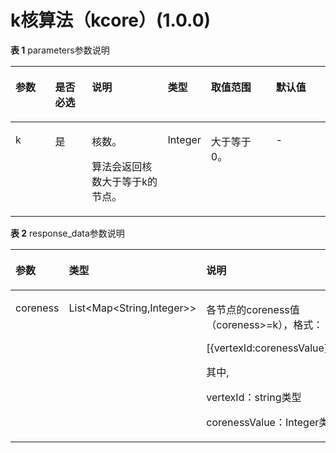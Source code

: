 # k核算法（kcore）\(1.0.0\)<a name="ges_03_0079"></a>

**表 1**  parameters参数说明

<a name="table1195419507343"></a>
<table><thead align="left"><tr id="row99631850173412"><th class="cellrowborder" valign="top" width="13%" id="mcps1.2.7.1.1"><p id="p109641750203412"><a name="p109641750203412"></a><a name="p109641750203412"></a>参数</p>
</th>
<th class="cellrowborder" valign="top" width="12%" id="mcps1.2.7.1.2"><p id="p8969115063412"><a name="p8969115063412"></a><a name="p8969115063412"></a>是否必选</p>
</th>
<th class="cellrowborder" valign="top" width="25%" id="mcps1.2.7.1.3"><p id="p13970150143414"><a name="p13970150143414"></a><a name="p13970150143414"></a>说明</p>
</th>
<th class="cellrowborder" valign="top" width="10.59%" id="mcps1.2.7.1.4"><p id="p1193205172815"><a name="p1193205172815"></a><a name="p1193205172815"></a>类型</p>
</th>
<th class="cellrowborder" valign="top" width="21.41%" id="mcps1.2.7.1.5"><p id="p797265013410"><a name="p797265013410"></a><a name="p797265013410"></a>取值范围</p>
</th>
<th class="cellrowborder" valign="top" width="18%" id="mcps1.2.7.1.6"><p id="p345617411412"><a name="p345617411412"></a><a name="p345617411412"></a>默认值</p>
</th>
</tr>
</thead>
<tbody><tr id="row11975155043410"><td class="cellrowborder" valign="top" width="13%" headers="mcps1.2.7.1.1 "><p id="p897614501340"><a name="p897614501340"></a><a name="p897614501340"></a>k</p>
</td>
<td class="cellrowborder" valign="top" width="12%" headers="mcps1.2.7.1.2 "><p id="p1598065011341"><a name="p1598065011341"></a><a name="p1598065011341"></a>是</p>
</td>
<td class="cellrowborder" valign="top" width="25%" headers="mcps1.2.7.1.3 "><p id="p3982950203412"><a name="p3982950203412"></a><a name="p3982950203412"></a>核数。</p>
<p id="p20671725172810"><a name="p20671725172810"></a><a name="p20671725172810"></a>算法会返回核数大于等于k的节点。</p>
</td>
<td class="cellrowborder" valign="top" width="10.59%" headers="mcps1.2.7.1.4 "><p id="p12932517284"><a name="p12932517284"></a><a name="p12932517284"></a>Integer</p>
</td>
<td class="cellrowborder" valign="top" width="21.41%" headers="mcps1.2.7.1.5 "><p id="p5439601785"><a name="p5439601785"></a><a name="p5439601785"></a>大于等于0。</p>
</td>
<td class="cellrowborder" valign="top" width="18%" headers="mcps1.2.7.1.6 "><p id="p94561842042"><a name="p94561842042"></a><a name="p94561842042"></a>-</p>
</td>
</tr>
</tbody>
</table>

**表 2**  response\_data参数说明

<a name="table6505145594419"></a>
<table><thead align="left"><tr id="row19505135515442"><th class="cellrowborder" valign="top" width="28.89%" id="mcps1.2.4.1.1"><p id="p7505105544413"><a name="p7505105544413"></a><a name="p7505105544413"></a>参数</p>
</th>
<th class="cellrowborder" valign="top" width="15.47%" id="mcps1.2.4.1.2"><p id="p750535534417"><a name="p750535534417"></a><a name="p750535534417"></a>类型</p>
</th>
<th class="cellrowborder" valign="top" width="55.64%" id="mcps1.2.4.1.3"><p id="p05051155164417"><a name="p05051155164417"></a><a name="p05051155164417"></a>说明</p>
</th>
</tr>
</thead>
<tbody><tr id="row195051655104411"><td class="cellrowborder" valign="top" width="28.89%" headers="mcps1.2.4.1.1 "><p id="p1850545520448"><a name="p1850545520448"></a><a name="p1850545520448"></a>coreness</p>
</td>
<td class="cellrowborder" valign="top" width="15.47%" headers="mcps1.2.4.1.2 "><p id="p450555515442"><a name="p450555515442"></a><a name="p450555515442"></a>List&lt;Map&lt;String,Integer&gt;&gt;</p>
</td>
<td class="cellrowborder" valign="top" width="55.64%" headers="mcps1.2.4.1.3 "><p id="p1044121616425"><a name="p1044121616425"></a><a name="p1044121616425"></a>各节点的coreness值（coreness&gt;=k），格式：</p>
<p id="p63161133854"><a name="p63161133854"></a><a name="p63161133854"></a>[{vertexId:corenessValue},...],</p>
<p id="p83008413714"><a name="p83008413714"></a><a name="p83008413714"></a>其中,</p>
<p id="p276931513620"><a name="p276931513620"></a><a name="p276931513620"></a>vertexId：string类型</p>
<p id="p42531732962"><a name="p42531732962"></a><a name="p42531732962"></a>corenessValue：Integer类型</p>
</td>
</tr>
</tbody>
</table>

